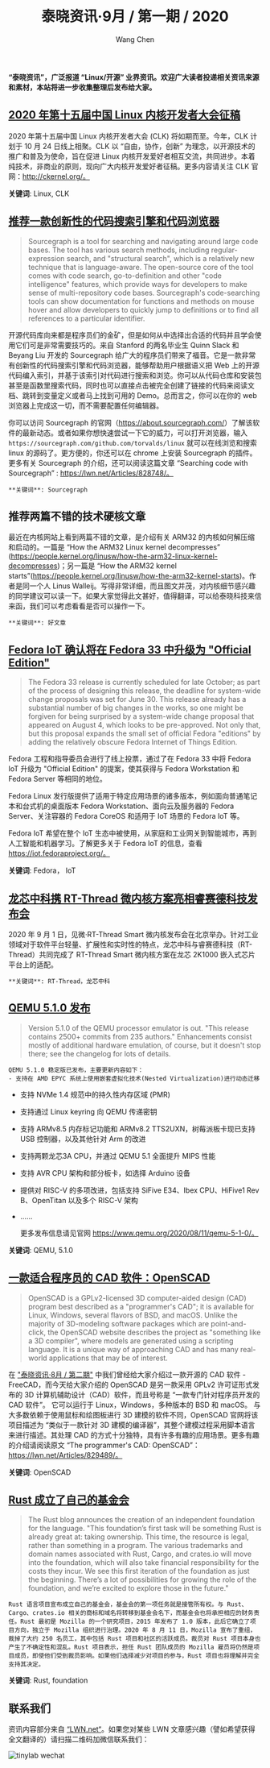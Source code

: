 ﻿---
title: 泰晓资讯·9月 / 第一期 / 2020
author: 'Wang Chen'
group: news
draft: false
top: false
album: 泰晓资讯
layout: weekly
license: "cc-by-nc-nd-4.0"
permalink: /tinylab-weekly-09-1st-2020/
tags:
  - Linux
  - CLK
  - Sourcegraph
  - Fedora
  - IoT
  - RT-Thread
  - 龙芯中科
  - QEMU
  - OpenSCAD
  - Rust
  - foundation
categories:
  - 泰晓资讯
  - 技术动态
  - 行业动向
---

**“泰晓资讯”，广泛报道 “Linux/开源” 业界资讯。欢迎广大读者投递相关资讯来源和素材，本站将进一步收集整理后发布给大家。**

## [**2020 年第十五届中国 Linux 内核开发者大会征稿**](http://ckernel.org/)

2020 年第十五届中国 Linux 内核开发者大会 (CLK) 将如期而至。今年，CLK 计划于 10 月 24 日线上相聚。CLK 以 “自由，协作，创新” 为理念，以开源技术的推广和普及为使命，旨在促进 Linux 内核开发爱好者相互交流，共同进步。本着纯技术，非商业的原则，现向广大内核开发爱好者征稿。更多内容请关注 CLK 官网：http://ckernel.org/。

**关键词**: Linux, CLK

## [**推荐一款创新性的代码搜索引擎和代码浏览器**](https://lwn.net/Articles/828748/)

> Sourcegraph is a tool for searching and navigating around large code bases. The tool has various search methods, including regular-expression search, and "structural search", which is a relatively new technique that is language-aware. The open-source core of the tool comes with code search, go-to-definition and other "code intelligence" features, which provide ways for developers to make sense of multi-repository code bases. Sourcegraph's code-searching tools can show documentation for functions and methods on mouse hover and allow developers to quickly jump to definitions or to find all references to a particular identifier.

开源代码库向来都是程序员们的金矿，但是如何从中选择出合适的代码并且学会使用它们可是非常需要技巧的。来自 Stanford 的两名毕业生 Quinn Slack  和 Beyang Liu 开发的 Sourcegraph 给广大的程序员们带来了福音。它是一款非常有创新性的代码搜索引擎和代码浏览器，能够帮助用户根据语义把 Web 上的开源代码编入索引，并基于该索引对代码进行搜索和浏览。你可以从代码仓库和安装包甚至是函数里搜索代码，同时也可以直接点击被完全创建了链接的代码来阅读文档、跳转到变量定义或者马上找到可用的 Demo。总而言之，你可以在你的 web 浏览器上完成这一切，而不需要配置任何编辑器。

你可以访问 Sourcegraph 的官网（<https://about.sourcegraph.com/>）了解该软件的最新动态。或者如果你想快速尝试一下它的威力，可以打开浏览器，输入 `https://sourcegraph.com/github.com/torvalds/linux` 就可以在线浏览和搜索 linux 的源码了。更方便的，你还可以在 chrome 上安装 Sourcegraph 的插件。更多有关 Sourcegraph 的介绍，还可以阅读这篇文章 “Searching code with Sourcegraph” : https://lwn.net/Articles/828748/。
	
	**关键词**: Sourcegraph

## **推荐两篇不错的技术硬核文章**

最近在内核网站上看到两篇不错的文章，是介绍有关 ARM32 的内核如何解压缩和启动的。一篇是 “How the ARM32 Linux kernel decompresses” (<https://people.kernel.org/linusw/how-the-arm32-linux-kernel-decompresses>)；另一篇是 “How the ARM32 kernel starts”(<https://people.kernel.org/linusw/how-the-arm32-kernel-starts>)。作者是同一个人 Linus Walleij。写得非常详细，而且图文并茂，对内核细节感兴趣的同学建议可以读一下。如果大家觉得此文甚好，值得翻译，可以给泰晓科技来信来函，我们可以考虑看看是否可以操作一下。
	
	**关键词**: 好文章

## [**Fedora IoT 确认将在 Fedora 33 中升级为 "Official Edition"**](https://lwn.net/Articles/828966/)

> The Fedora 33 release is currently scheduled for late October; as part of the process of designing this release, the deadline for system-wide change proposals was set for June 30. This release already has a substantial number of big changes in the works, so one might be forgiven for being surprised by a system-wide change proposal that appeared on August 4, which looks to be pre-approved. Not only that, but this proposal expands the small set of official Fedora "editions" by adding the relatively obscure Fedora Internet of Things Edition.

Fedora 工程和指导委员会进行了线上投票，通过了在 Fedora 33 中将 Fedora IoT 升级为 "Official Edition" 的提案，使其获得与 Fedora Workstation 和 Fedora Server 等相同的地位。

Fedora Linux 发行版提供了适用于特定应用场景的诸多版本，例如面向普通笔记本和台式机的桌面版本 Fedora Workstation、面向云及服务器的 Fedora Server、关注容器的 Fedora CoreOS 和适用于 IoT 场景的 Fedora IoT 等。

Fedora IoT 希望在整个 IoT 生态中被使用，从家庭和工业网关到智能城市，再到人工智能和机器学习。了解更多关于 Fedora IoT 的信息，查看 https://iot.fedoraproject.org/。
	
**关键词**: Fedora， IoT

## [**龙芯中科携 RT-Thread 微内核方案亮相睿赛德科技发布会**](https://mp.weixin.qq.com/s/zycPodfmQugbagNdI7GZTw)

2020 年 9 月 1 日，见微·RT-Thread Smart 微内核发布会在北京举办。针对工业领域对于软件平台轻量、扩展性和实时性的特点，龙芯中科与睿赛德科技（RT-Thread）共同完成了 RT-Thread Smart 微内核方案在龙芯 2K1000 嵌入式芯片平台上的适配。
	
	**关键词**: RT-Thread，龙芯中科

## [**QEMU 5.1.0 发布**](https://www.qemu.org/2020/08/11/qemu-5-1-0/)

> Version 5.1.0 of the QEMU processor emulator is out. "This release contains 2500+ commits from 235 authors." Enhancements consist mostly of additional hardware emulation, of course, but it doesn't stop there; see the changelog for lots of details.
	
	QEMU 5.1.0 稳定版已发布，主要更新内容如下：
	- 支持在 AMD EPYC 系统上使用嵌套虚拟化技术(Nested Virtualization)进行动态迁移
- 支持 NVMe 1.4 规范中的持久性内存区域 (PMR)
- 支持通过 Linux keyring 向 QEMU 传递密钥
- 支持 ARMv8.5 内存标记功能和 ARMv8.2 TTS2UXN，树莓派板卡现已支持 USB 控制器，以及其他针对 Arm 的改进
- 支持两颗龙芯3A CPU，并通过 QEMU 5.1 全面提升 MIPS 性能
- 支持 AVR CPU 架构和部分板卡，如选择 Arduino 设备
- 提供对 RISC-V 的多项改进，包括支持 SiFive E34、Ibex CPU、HiFive1 Rev B、OpenTitan 以及多个 RISC-V 架构
- ...... 
	
	更多发布信息请见官网 https://www.qemu.org/2020/08/11/qemu-5-1-0/。

**关键词**: QEMU, 5.1.0
	
## [**一款适合程序员的 CAD 软件：OpenSCAD**](https://lwn.net/Articles/829489/)

> OpenSCAD is a GPLv2-licensed 3D computer-aided design (CAD) program best described as a "programmer's CAD"; it is available for Linux, Windows, several flavors of BSD, and macOS. Unlike the majority of 3D-modeling software packages which are point-and-click, the OpenSCAD website describes the project as "something like a 3D compiler", where models are generated using a scripting language. It is a unique way of approaching CAD and has many real-world applications that may be of interest.

在 ["泰晓资讯·8月 / 第二期"](/tinylab-weekly-08-2nd-2020) 中我们曾经给大家介绍过一款开源的 CAD 软件 - FreeCAD，而今天给大家介绍的 OpenSCAD 是另一款采用 GPLv2 许可证形式发布的 3D 计算机辅助设计（CAD）软件，而且号称是 “一款专门针对程序员开发的 CAD 软件”。 它可以运行于 Linux，Windows，多种版本的 BSD 和 macOS。 与大多数依赖于使用鼠标和绘图板进行 3D 建模的软件不同，OpenSCAD 官网将该项目描述为 “类似于一款针对 3D 建模的编译器”，其整个建模过程采用脚本语言来进行描述。其处理 CAD 的方式十分独特，具有许多有趣的应用场景。更多有趣的介绍请阅读原文 “The programmer's CAD: OpenSCAD”：https://lwn.net/Articles/829489/。

**关键词**: OpenSCAD

## [**Rust 成立了自己的基金会**](https://blog.rust-lang.org/2020/08/18/laying-the-foundation-for-rusts-future.html)

> The Rust blog announces the creation of an independent foundation for the language. "This foundation’s first task will be something Rust is already great at: taking ownership. This time, the resource is legal, rather than something in a program. The various trademarks and domain names associated with Rust, Cargo, and crates.io will move into the foundation, which will also take financial responsibility for the costs they incur. We see this first iteration of the foundation as just the beginning. There’s a lot of possibilities for growing the role of the foundation, and we’re excited to explore those in the future."
	
	Rust 语言项目宣布成立自己的基金会，基金会的第一项任务就是接管所有权。与 Rust、Cargo、crates.io 相关的商标和域名将转移到基金会名下，而基金会也将承担相应的财务责任。Rust 最初是 Mozilla 的一个研究项目，2015 年发布了 1.0 版本，此后它确立了项目方向，独立于 Mozilla 组织进行治理。2020 年 8 月 11 日，Mozilla 宣布了重组，裁掉了大约 250 名员工，其中包括 Rust 项目和社区的活跃成员。裁员对 Rust 项目本身也产生了不确定性和混乱。Rust 项目表示，担任 Rust 团队成员的 Mozilla 雇员将仍然是项目成员，即使他们受到裁员影响。如果他们选择减少对项目的参与，Rust 项目也将理解并完全支持其决定。

**关键词**: Rust, foundation
	
## 联系我们

资讯内容部分来自 [“LWN.net“](https://lwn.net/)。如果您对某些 LWN 文章感兴趣（譬如希望获得全文翻译的）请扫描二维码加微信联系我们：

![tinylab wechat](/images/wechat/tinylab.jpg)
